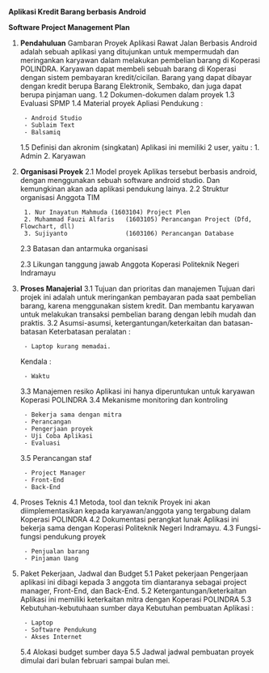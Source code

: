 
**Aplikasi Kredit Barang berbasis Android**

**Software Project Management Plan**
1. **Pendahuluan**
	 Gambaran Proyek
		Aplikasi Rawat Jalan Berbasis Android adalah sebuah aplikasi yang ditujunkan untuk mempermudah dan meringankan karyawan dalam melakukan pembelian barang di Koperasi POLINDRA. Karyawan dapat membeli sebuah barang di Koperasi dengan sistem pembayaran kredit/cicilan. Barang yang dapat dibayar dengan kredit berupa Barang Elektronik, Sembako, dan juga dapat berupa pinjaman uang.
	1.2 Dokumen-dokumen dalam proyek
	1.3 Evaluasi SPMP
	1.4 Material proyek
		 Apliasi Pendukung :
		 
		- Android Studio
		- Sublaim Text
		- Balsamiq
	1.5 Definisi dan akronim (singkatan)
		 Aplikasi ini memiliki 2 user, yaitu : 
		1. Admin
		2. Karyawan

2. **Organisasi Proyek**
	2.1 Model proyek
	Aplikas tersebut berbasis android, dengan menggunakan sebuah software android studio. Dan kemungkinan akan ada aplikasi pendukung lainya. 
	2.2 Struktur organisasi
		Anggota TIM
		
		1. Nur Inayatun Mahmuda	(1603104) Project Plen
		2. Muhammad Fauzi Alfaris	(1603105) Perancangan Project (Dfd, Flowchart, dll)
		3. Sujiyanto		      	(1603106) Perancangan Database
	2.3 Batasan dan antarmuka organisasi

	2.3 Likungan tanggung jawab
		Anggota Koperasi Politeknik Negeri Indramayu 
3. **Proses Manajerial**
	3.1 Tujuan dan prioritas dan manajemen
		Tujuan dari projek ini adalah untuk meringankan pembayaran pada saat pembelian barang, karena menggunakan sistem kredit.
		Dan membantu karyawan untuk melakukan transaksi pembelian barang dengan lebih mudah dan praktis.
	3.2 Asumsi-asumsi, ketergantungan/keterkaitan dan batasan-batasan 
	Keterbatasan peralatan :
	
		- Laptop kurang memadai.
			
	Kendala :
	
		- Waktu
	3.3 Manajemen resiko
		Aplikasi ini hanya diperuntukan untuk karyawan Koperasi POLINDRA
	3.4 Mekanisme monitoring dan kontroling
		
		- Bekerja sama dengan mitra
		- Perancangan 
		- Pengerjaan proyek
		- Uji Coba Aplikasi
		- Evaluasi
	3.5 Perancangan staf
	
		- Project Manager
		- Front-End
		- Back-End
4. Proses Teknis
	4.1 Metoda, tool dan teknik
		Proyek ini akan diimplementasikan kepada karyawan/anggota yang tergabung dalam Koperasi POLINDRA
	4.2 Dokumentasi perangkat lunak
		Aplikasi ini bekerja sama dengan Koperasi Politeknik Negeri Indramayu.
	4.3 Fungsi-fungsi pendukung proyek

		- Penjualan barang
		- Pinjaman Uang

5. Paket Pekerjaan, Jadwal dan Budget
	5.1 Paket pekerjaan
		Pengerjaan aplikasi ini dibagi kepada 3 anggota tim diantaranya sebagai project manager, Front-End, dan Back-End.
	5.2 Ketergantungan/keterkaitan
		Aplikasi ini memiliki keterkaitan mitra dengan Koperasi POLINDRA
	5.3 Kebutuhan-kebutuhaan sumber daya
		Kebutuhan pembuatan Aplikasi :
	
		- Laptop
		- Software Pendukung
		- Akses Internet
	5.4 Alokasi budget sumber daya
	5.5 Jadwal
		jadwal pembuatan proyek dimulai dari bulan februari sampai bulan mei.

